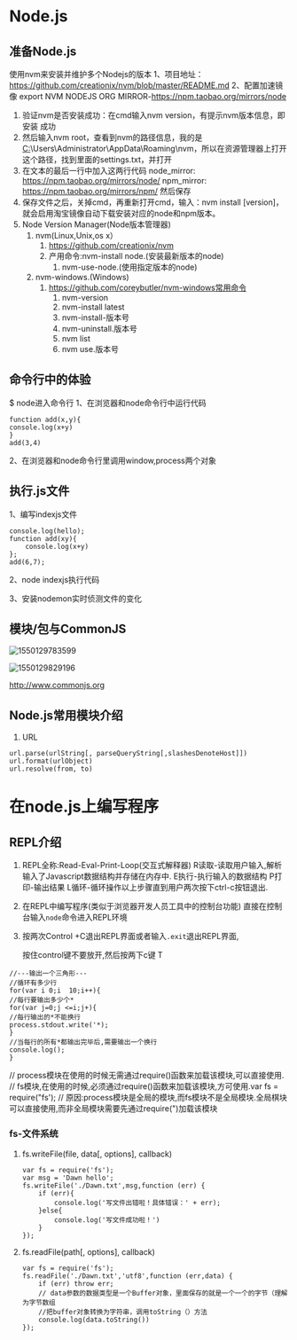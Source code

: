 # Node.js

## 准备Node.js

使用nvm来安装并维护多个Nodejs的版本
1、项目地址：
https://github.com/creationix/nvm/blob/master/README.md
2、配置加速镜像
export NVM NODEJS ORG MIRROR-https://npm.taobao.org/mirrors/node

1.  验证nvm是否安装成功：在cmd输入nvm version，有提示nvm版本信息，即安装 成功
2.  然后输入nvm root，查看到nvm的路径信息，我的是[C:](https://www.baidu.com/s?wd=C%3A&tn=24004469_oem_dg&rsv_dl=gh_pl_sl_csd)\Users\Administrator\AppData\Roaming\nvm，所以在资源管理器上打开这个路径，找到里面的settings.txt，并打开
3.  在文本的最后一行中加入这两行代码
    node_mirror: <https://npm.taobao.org/mirrors/node/>
    npm_mirror: <https://npm.taobao.org/mirrors/npm/>
    然后保存
4.  保存文件之后，关掉cmd，再重新打开cmd，输入：nvm install [version]，就会启用淘宝镜像自动下载安装对应的node和npm版本。
5.  Node Version Manager(Node版本管理器)
    1.  nvm(Linux,Unix,os x）
        1.   https://github.com/creationix/nvm
        2.  产用命令:nvm-install node.(安装最新版本的node)
            1.  nvm-use-node.(使用指定版本的node)
    2.  nvm-windows.(Windows)
        1.  https://github.com/coreybutler/nvm-windows常用命令
            1.  nvm-version 
            2.  nvm-install latest 
            3.  nvm-install-版本号
            4.  nvm-uninstall.版本号
            5.  nvm list 
            6.  nvm use.版本号

## 命令行中的体验

$ node进入命令行
1、在浏览器和node命令行中运行代码

```
function add(x,y){
console.log(x+y)
}
add(3,4)
```


2、在浏览器和node命令行里调用window,process两个对象

## 执行.js文件

1、编写indexjs文件

```
console.log(hello);
function add(xy){
	console.log(x+y)
};
add(6,7);
```

2、node indexjs执行代码

3、安装nodemon实时侦测文件的变化

## 模块/包与CommonJS

![1550129783599](node.assets/1550129783599.png)

![1550129829196](node.assets/1550129829196.png)

http://www.commonjs.org

##  Node.js常用模块介绍

1.  URL

```
url.parse(urlString[, parseQueryString[,slashesDenoteHost]])
url.format(urlObject) 
url.resolve(from, to)
```

# 在node.js上编写程序

## REPL介绍

1. REPL全称:Read-Eval-Print-Loop(交互式解释器)
  R读取-读取用户输入,解析输入了Javascript数据结构并存储在内存中.
  E执行-执行输入的数据结构
  P打印-输出结果
  L循环-循环操作以上步骤直到用户两次按下ctrl-c按钮退出.

2. 在REPL中编写程序(类似于浏览器开发人员工具中的控制台功能)
  直接在控制台输入`node`命令进入REPL环境

3. 按两次Control +C退出REPL界面或者输入`.exit`退出REPL界面,

    按住control键不要放开,然后按两下c键 T

```
//---输出一个三角形---
//循环有多少行
for(var i 0;i  10;i++){
//每行要输出多少个*
for(var j=0;j <=i;j+){
//每行输出的*不能换行
process.stdout.write('*);
}
//当每行的所有*都输出完毕后,需要输出一个换行
console.log();
}
```

// process模块在使用的时候无需通过require()函数来加载该模块,可以直接使用.
// fs模块,在使用的时候,必须通过require()函数来加载该模块,方可使用.var fs = require("fs');
// 原因:process模块是全局的模块,而fs模块不是全局模块.全局棋块可以直接使用,而非全局模块需要先通过require(")加载该模块

### fs-文件系统

1.  fs.writeFile(file, data[, options], callback)

    ```
    var fs = require('fs');
    var msg = 'Dawn hello';
    fs.writeFile('./Dawn.txt',msg,function (err) {
        if (err){
            console.log('写文件出错啦！具体错误：' + err);
        }else{
            console.log('写文件成功啦！')
        }
    });
    ```

2.  fs.readFile(path[, options], callback)

    ```
    var fs = require('fs');
    fs.readFile('./Dawn.txt','utf8',function (err,data) {
        if (err) throw err;
        // data参数的数据类型是一个Buffer对象，里面保存的就是一个一个的字节（理解为字节数组
        //把buffer对象转换为字符串，调用toString（）方法
        console.log(data.toString())
    });
    ```







































